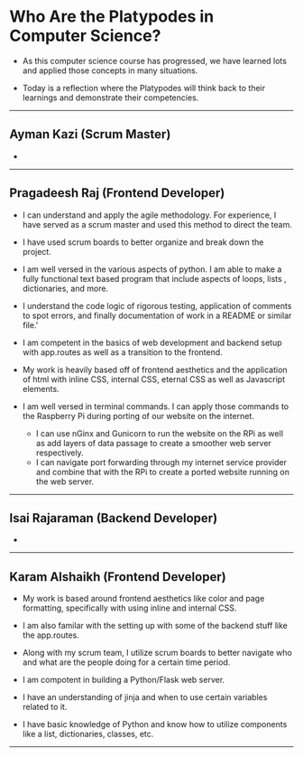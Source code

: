# Who Are the Platypodes in Computer Science?
* As this computer science course has progressed, we have learned lots
and applied those concepts in many situations.
  
* Today is a reflection where the Platypodes will think back to their 
learnings and demonstrate their competencies.
  
--------

## Ayman Kazi (Scrum Master)
* 

--------

## Pragadeesh Raj (Frontend Developer)
* I can understand and apply the agile methodology. For experience, I 
have served as a scrum master and used this method to direct the team.
  
* I have used scrum boards to better organize and break down the project.
* I am well versed in the various aspects of python. I am able to make 
a fully functional text based program that include aspects of loops, lists
  , dictionaries, and more.
  
* I understand the code logic of rigorous testing, application of comments 
to spot errors, and finally documentation of work in a README or similar file.'
  
* I am competent in the basics of web development and backend setup with 
app.routes as well as a transition to the frontend.
  
* My work is heavily based off of frontend aesthetics and the application of html with 
inline CSS, internal CSS, eternal CSS as well as Javascript elements.
  
* I am well versed in terminal commands. I can apply those commands to the 
Raspberry Pi during porting of our website on the internet.
  * I can use nGinx and Gunicorn to run the website on the RPi as well as 
    add layers of data passage to create a smoother web server respectively.
  * I can navigate port forwarding through my internet service provider and 
    combine that with the RPi to create a ported website running on the web server.

--------

## Isai Rajaraman (Backend Developer)
* 

--------

## Karam Alshaikh (Frontend Developer)
* My work is based around frontend aesthetics like color and page formatting, specifically with using inline and internal CSS.

* I am also familar with the setting up with some of the backend stuff like the app.routes. 

* Along with my scrum team, I utilize scrum boards to better navigate who and what are the people doing for a certain time period.

* I am compotent in building a Python/Flask web server.

* I have an understanding of jinja and when to use certain variables related to it.

* I have basic knowledge of Python and know how to utilize components like a list, dictionaries, classes, etc.

--------

